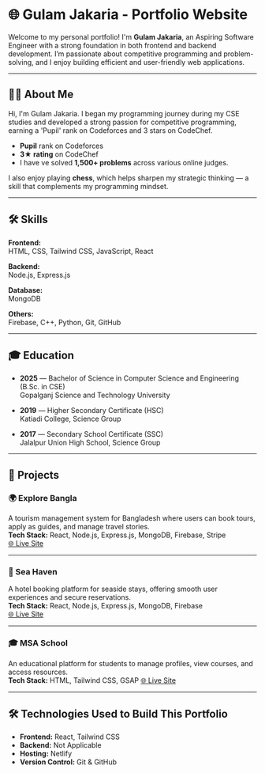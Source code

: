 # 🌐 Gulam Jakaria - Portfolio Website

Welcome to my personal portfolio! I'm **Gulam Jakaria**, an Aspiring Software Engineer with a strong foundation in both frontend and backend development. I’m passionate about competitive programming and problem-solving, and I enjoy building efficient and user-friendly web applications.

---

## 👨‍💻 About Me

Hi, I'm Gulam Jakaria. I began my programming journey during my CSE studies and developed a strong passion for competitive programming, earning a 'Pupil' rank on Codeforces and 3 stars on CodeChef.

- **Pupil** rank on Codeforces
- **3★ rating** on CodeChef
- I have ve solved **1,500+ problems** across various online judges.

I also enjoy playing **chess**, which helps sharpen my strategic thinking — a skill that complements my programming mindset.

---

## 🛠️ Skills

**Frontend:**  
HTML, CSS, Tailwind CSS, JavaScript, React

**Backend:**  
Node.js, Express.js

**Database:**  
MongoDB

**Others:**  
Firebase, C++, Python, Git, GitHub

---

## 🎓 Education

- **2025** — Bachelor of Science in Computer Science and Engineering (B.Sc. in CSE)  
  Gopalganj Science and Technology University

- **2019** — Higher Secondary Certificate (HSC)  
  Katiadi College, Science Group

- **2017** — Secondary School Certificate (SSC)  
  Jalalpur Union High School, Science Group

---

## 💼 Projects

### 🌍 Explore Bangla

A tourism management system for Bangladesh where users can book tours, apply as guides, and manage travel stories.  
**Tech Stack:** React, Node.js, Express.js, MongoDB, Firebase, Stripe  
[🌐 Live Site](https://explore-bangla-9f392.web.app/)

---

### 🏨 Sea Haven

A hotel booking platform for seaside stays, offering smooth user experiences and secure reservations.  
**Tech Stack:** React, Node.js, Express.js, MongoDB, Firebase  
[🌐 Live Site](https://sea-haven-7a097.web.app/)

---

### 🎓 MSA School

An educational platform for students to manage profiles, view courses, and access resources.  
**Tech Stack:** HTML, Tailwind CSS, GSAP
[🌐 Live Site](https://msa-school.netlify.app/)

---

## 🛠 Technologies Used to Build This Portfolio

- **Frontend:** React, Tailwind CSS
- **Backend:** Not Applicable
- **Hosting:** Netlify
- **Version Control:** Git & GitHub
